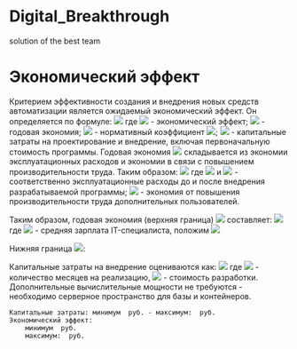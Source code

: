 # Digital_Breakthrough
solution of the best team
# Экономический эффект
Критерием эффективности создания и внедрения новых средств автоматизации является ожидаемый экономический эффект. 
Он определяется по формуле:
<img src="https://render.githubusercontent.com/render/math?math=E%3DE_p-E_n\times%20K_p,">
где <img src="https://render.githubusercontent.com/render/math?math=E"> - экономический эффект; <img src="https://render.githubusercontent.com/render/math?math=E_p"> - годовая экономия; <img src="https://render.githubusercontent.com/render/math?math=E_n"> - нормативный коэффициент <img src="https://render.githubusercontent.com/render/math?math=(E_n=[0.05...0.2])">; <img src="https://render.githubusercontent.com/render/math?math=\K_p"> - капитальные затраты на проектирование и внедрение, включая первоначальную стоимость программы. Годовая экономия <img src="https://render.githubusercontent.com/render/math?math=E_p"> складывается из экономии эксплуатационных расходов и экономии в связи с повышением производительности труда. 
Таким образом:
<img src="https://render.githubusercontent.com/render/math?math=E_p=(P_1-P_2)%2B \delta P_p">
где <img src="https://render.githubusercontent.com/render/math?math=P_1"> и <img src="https://render.githubusercontent.com/render/math?math=P_2"> - соответственно эксплуатационные расходы до и после внедрения разрабатываемой программы; <img src="https://render.githubusercontent.com/render/math?math=\delta P_p"> - экономия от повышения производительности труда дополнительных пользователей.

Таким образом, годовая экономия (верхняя граница) <img src="https://render.githubusercontent.com/render/math?math=E_p"> составляет:
<img src="https://render.githubusercontent.com/render/math?math=72\times 10^6 %2B 0.1 * Z_c">
где <img src="https://render.githubusercontent.com/render/math?math=Z_c"> - средняя зарплата IT-специалиста, положим <img src="https://render.githubusercontent.com/render/math?math=Z_c=150 000">

Нижняя граница <img src="https://render.githubusercontent.com/render/math?math=E_p">:

Капитальные затраты на внедрение оцениваются как:
<img src="https://render.githubusercontent.com/render/math?math=K = M \times 10^6,">
где <img src="https://render.githubusercontent.com/render/math?math=M"> - количество месяцев на реализацию, <img src="https://render.githubusercontent.com/render/math?math=10^6"> - стоимость разработки. 
Дополнительные вычислительные мощности не требуются - необходимо серверное пространство для базы и контейнеров.
```
Капитальные затраты: минимум  руб. - максимум:  руб.
Экономический эффект:
	минимум  руб.
	максимум:  руб.
```